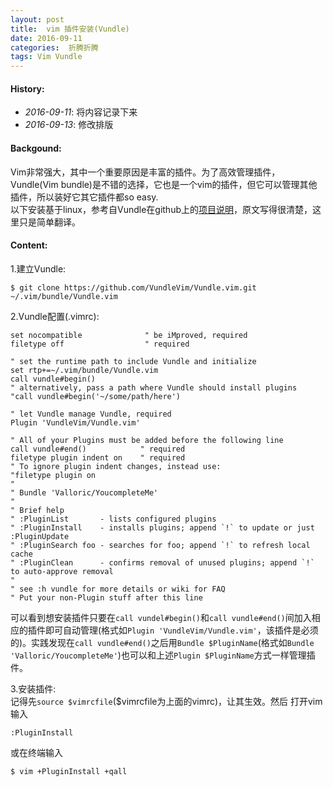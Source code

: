 ```yaml
---
layout: post
title:  vim 插件安装(Vundle)
date: 2016-09-11
categories:  折腾折腾
tags: Vim Vundle 
---
```

#### <strong>History:</strong>
* <em>2016-09-11</em>: 将内容记录下来<br>
* <em>2016-09-13</em>: 修改排版<br>

#### <strong>Backgound:</strong>
Vim非常强大，其中一个重要原因是丰富的插件。为了高效管理插件，Vundle(Vim bundle)是不错的选择，它也是一个vim的插件，但它可以管理其他插件，所以装好它其它插件都so easy.<br>
以下安装基于linux，参考自Vundle在github上的[项目说明](https://github.com/VundleVim/Vundle.vim)，原文写得很清楚，这里只是简单翻译。

#### <strong>Content:</strong>
1.建立Vundle:<br>

    $ git clone https://github.com/VundleVim/Vundle.vim.git ~/.vim/bundle/Vundle.vim

2.Vundle配置(.vimrc):<br>

    set nocompatible              " be iMproved, required
    filetype off                  " required

    " set the runtime path to include Vundle and initialize
    set rtp+=~/.vim/bundle/Vundle.vim
    call vundle#begin()
    " alternatively, pass a path where Vundle should install plugins
    "call vundle#begin('~/some/path/here')

    " let Vundle manage Vundle, required
    Plugin 'VundleVim/Vundle.vim'

    " All of your Plugins must be added before the following line
    call vundle#end()            " required
    filetype plugin indent on    " required
    " To ignore plugin indent changes, instead use:
    "filetype plugin on
    "
    " Bundle 'Valloric/YoucompleteMe'
    "
    " Brief help
    " :PluginList       - lists configured plugins
    " :PluginInstall    - installs plugins; append `!` to update or just :PluginUpdate
    " :PluginSearch foo - searches for foo; append `!` to refresh local cache
    " :PluginClean      - confirms removal of unused plugins; append `!` to auto-approve removal
    "
    " see :h vundle for more details or wiki for FAQ
    " Put your non-Plugin stuff after this line

可以看到想安装插件只要在`call vundel#begin()`和`call vundle#end()`间加入相应的插件即可自动管理(格式如`Plugin 'VundleVim/Vundle.vim'`，该插件是必须的)。实践发现在`call vundle#end()`之后用`Bundle $PluginName`(格式如`Bundle 'Valloric/YoucompleteMe'`)也可以和上述`Plugin $PluginName`方式一样管理插件。

3.安装插件:<br>
记得先`source $vimrcfile`($vimrcfile为上面的vimrc)，让其生效。然后
打开vim输入

    :PluginInstall
或在终端输入

    $ vim +PluginInstall +qall
